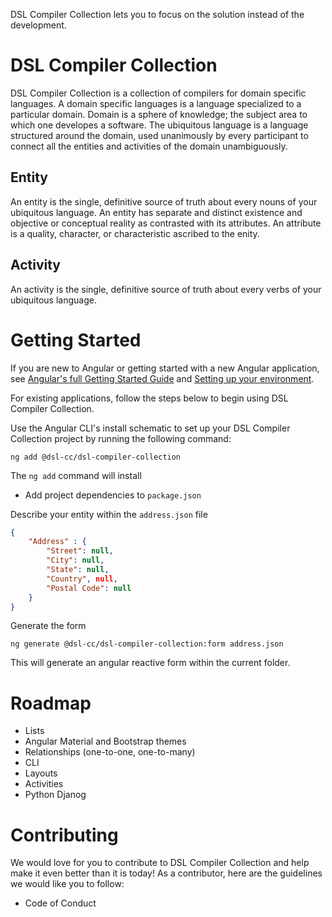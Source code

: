 DSL Compiler Collection lets you to focus on the solution instead of the development.

# DSL Compiler Collection
DSL Compiler Collection is a collection of compilers for domain specific languages. A domain specific languages is a language specialized to a particular domain. Domain is a sphere of knowledge; the subject area to which one developes a software. The ubiquitous language is a language structured around the domain, used unanimously by every participant to connect all the entities and activities of the domain unambiguously. 

## Entity
An entity is the single, definitive source of truth about every nouns of your ubiquitous language. An entity has separate and distinct existence and objective or conceptual reality as contrasted with its attributes. An attribute is a quality, character, or characteristic ascribed to the enity.

## Activity
An activity is the single, definitive source of truth about every verbs of your ubiquitous language. 

# Getting Started

If you are new to Angular or getting started with a new Angular application, see [Angular's full Getting Started Guide](https://angular.io/start) and [Setting up your environment](https://angular.io/guide/setup-local).

For existing applications, follow the steps below to begin using DSL Compiler Collection.

Use the Angular CLI's install schematic to set up your DSL Compiler Collection project by running the following command:

```
ng add @dsl-cc/dsl-compiler-collection
```

The `ng add` command will install
- Add project dependencies to `package.json`

Describe your entity within the `address.json` file 

```json
{
	"Address" : {
		"Street": null, 
		"City": null, 
		"State": null, 
		"Country", null, 
		"Postal Code": null
	}
}
``` 

Generate the form
```
ng generate @dsl-cc/dsl-compiler-collection:form address.json
```

This will generate an angular reactive form within the current folder. 

# Roadmap
- Lists
- Angular Material and Bootstrap themes
- Relationships (one-to-one, one-to-many)
- CLI
- Layouts
- Activities
- Python Djanog

# Contributing
We would love for you to contribute to DSL Compiler Collection and help make it even better than it is today! As a contributor, here are the guidelines we would like you to follow:

- Code of Conduct